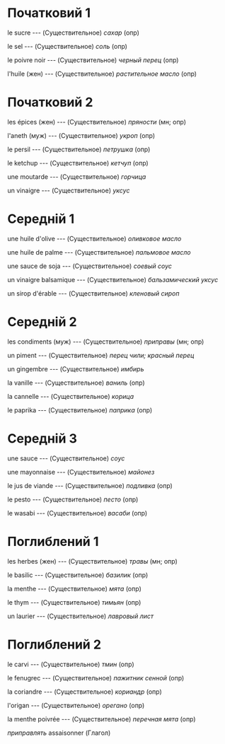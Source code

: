 # Початковий 1

le sucre --- (Существительное)
*сахар* (опр)



le sel --- (Существительное)
*соль* (опр)



le poivre noir --- (Существительное)
*черный перец* (опр)



l'huile (жен) --- (Существительное)
*растительное масло* (опр)



# Початковий 2

les épices (жен) --- (Существительное)
*пряности* (мн; опр)



l'aneth (муж) --- (Существительное)
*укроп* (опр)



le persil --- (Существительное)
*петрушка* (опр)



le ketchup --- (Существительное)
*кетчуп* (опр)



une moutarde --- (Существительное)
*горчица*



un vinaigre --- (Существительное)
*уксус*



# Середній 1

une huile d'olive --- (Существительное)
*оливковое масло*



une huile de palme --- (Существительное)
*пальмовое масло*



une sauce de soja --- (Существительное)
*соевый соус*



un vinaigre balsamique --- (Существительное)
*бальзамический уксус*



un sirop d'érable --- (Существительное)
*кленовый сироп*



# Середній 2

les condiments (муж) --- (Существительное)
*приправы* (мн; опр)



un piment --- (Существительное)
*перец чили; красный перец*



un gingembre --- (Существительное)
*имбирь*



la vanille --- (Существительное)
*ваниль* (опр)



la cannelle --- (Существительное)
*корица*



le paprika --- (Существительное)
*паприка* (опр)



# Середній 3

une sauce --- (Существительное)
*соус*



une mayonnaise --- (Существительное)
*майонез*



le jus de viande --- (Существительное)
*подливка* (опр)



le pesto --- (Существительное)
*песто* (опр)



le wasabi --- (Существительное)
*васаби* (опр)



# Поглиблений 1

les herbes (жен) --- (Существительное)
*травы* (мн; опр)



le basilic --- (Существительное)
*базилик* (опр)



la menthe --- (Существительное)
*мята* (опр)



le thym --- (Существительное)
*тимьян* (опр)



un laurier --- (Существительное)
*лавровый лист*



# Поглиблений 2

le carvi --- (Существительное)
*тмин* (опр)



le fenugrec --- (Существительное)
*пажитник сенной* (опр)



la coriandre --- (Существительное)
*кориандр* (опр)



l'origan --- (Существительное)
*орегано* (опр)



la menthe poivrée --- (Существительное)
*перечная мята* (опр)



*приправлять*
assaisonner
(Глагол)